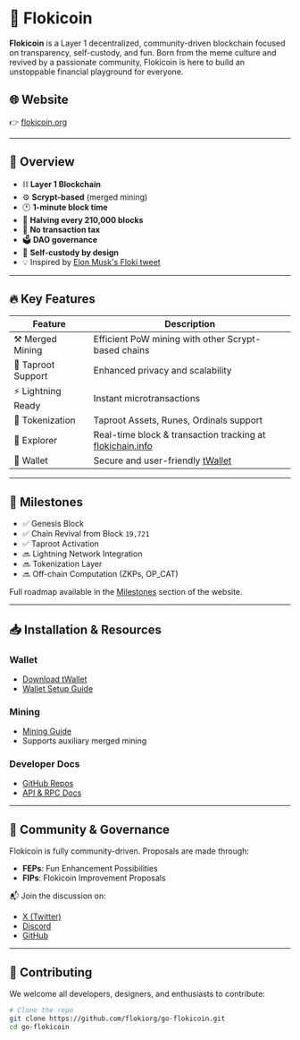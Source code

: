 # 🚀 Flokicoin

**Flokicoin** is a Layer 1 decentralized, community-driven blockchain focused on transparency, self-custody, and fun. Born from the meme culture and revived by a passionate community, Flokicoin is here to build an unstoppable financial playground for everyone.

## 🌐 Website

👉 [flokicoin.org](https://flokicoin.org)

---

## 📜 Overview

- ⛓️ **Layer 1 Blockchain**
- ⚙️ **Scrypt-based** (merged mining)
- 🕐 **1-minute block time**
- 🔄 **Halving every 210,000 blocks**
- 🚫 **No transaction tax**
- 🗳️ **DAO governance**
- 🔐 **Self-custody by design**
- 💡 Inspired by [Elon Musk's Floki tweet](https://twitter.com/elonmusk/status/1435284699738304515)

---

## 🔥 Key Features

| Feature            | Description                                                                          |
| ------------------ | ------------------------------------------------------------------------------------ |
| ⚒️ Merged Mining   | Efficient PoW mining with other Scrypt-based chains                                  |
| 🔐 Taproot Support | Enhanced privacy and scalability                                                     |
| ⚡ Lightning Ready | Instant microtransactions                                                            |
| 🧱 Tokenization    | Taproot Assets, Runes, Ordinals support                                              |
| 🔎 Explorer        | Real-time block & transaction tracking at [flokichain.info](https://flokichain.info) |
| 💼 Wallet          | Secure and user-friendly [tWallet](https://github.com/flokiorg/twallet/releases)     |

---

## 📅 Milestones

- ✅ Genesis Block
- ✅ Chain Revival from Block `19,721`
- ✅ Taproot Activation
- 🔜 Lightning Network Integration
- 🔜 Tokenization Layer
- 🔜 Off-chain Computation (ZKPs, OP_CAT)

Full roadmap available in the [Milestones](#milestones) section of the website.

---

## 📥 Installation & Resources

### Wallet

- [Download tWallet](https://github.com/flokiorg/twallet/releases)
- [Wallet Setup Guide](https://github.com/flokiorg/tWallet/wiki)

### Mining

- [Mining Guide](https://github.com/flokiorg/grpc-miner/wiki)
- Supports auxiliary merged mining

### Developer Docs

- [GitHub Repos](https://github.com/flokiorg)
- [API & RPC Docs](https://github.com/flokiorg/go-flokicoin/wiki)

---

## 👥 Community & Governance

Flokicoin is fully community-driven. Proposals are made through:

- **FEPs**: Fun Enhancement Possibilities
- **FIPs**: Flokicoin Improvement Proposals

📬 Join the discussion on:

- [X (Twitter)](https://x.com/flokicoin_dao)
- [Discord](https://flokicoin.org/discord)
- [GitHub](https://github.com/flokiorg)

---

## 🤝 Contributing

We welcome all developers, designers, and enthusiasts to contribute:

```bash
# Clone the repo
git clone https://github.com/flokiorg/go-flokicoin.git
cd go-flokicoin
```
